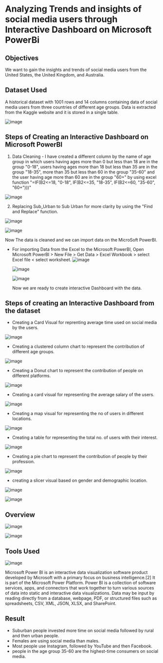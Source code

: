 # Analyzing Trends and insights of social media users through Interactive Dashboard on Microsoft PowerBi


## Objectives
We want to gain the insights and trends of social media users from the United States, the United Kingdom, and Australia. 

## Dataset Used
A historical dataset with 1001 rows and 14 columns containing data of social media users from three countries of different age groups. Data is extracted from the Kaggle website and it is stored in a single table.

![image](https://github.com/Sauravsingh0049/Data-Analysis-with-MySQL/assets/155745836/0f766b2c-a2b5-48bd-9c71-d6de94a34dd8)


## Steps of Creating an Interactive Dashboard on Microsoft PowerBI

1. Data Cleaning - I have created a different column by the name of age group in which users having ages more than 0 but less than 18 are in the group "0-18", users having ages more than 18 but less than 35 are in the group "18-35", more than 35 but less than 60 in the group "35-60" and the user having age more than 60 are in the group "60+" by using excel function "=IF(B2<=18, "0-18", IF(B2<=35, "18-35", IF(B2<=60, "35-60", "60+")))"

![image](https://github.com/Sauravsingh0049/Analyzing-Trends-and-insights-of-social-media-users/assets/155745836/ae6f0140-c61c-4636-8605-6c518d4b9f4b)

2. Replacing Sub_Urban to Sub Urban for more clarity by using the "Find and Replace" function.

![image](https://github.com/Sauravsingh0049/Analyzing-Trends-and-insights-of-social-media-users/assets/155745836/b8f04898-9b3d-4cda-9ef2-e628dce2a3d7)

![image](https://github.com/Sauravsingh0049/Analyzing-Trends-and-insights-of-social-media-users/assets/155745836/f186d226-ee9c-4663-9420-1b7a556d8830)

Now The data is cleaned and we can import data on the MicroSoft PowerBI.
- For importing Data from the Excel to the Microsoft PowerBI,
  Open Microsoft PowerBI > New File > Get Data > Excel Workbook > select Excel file < select worksheet.
  ![image](https://github.com/Sauravsingh0049/Analyzing-Trends-and-insights-of-social-media-users/assets/155745836/0805f1d9-893a-4ce2-8e4d-df26adda9de8)

  ![image](https://github.com/Sauravsingh0049/Analyzing-Trends-and-insights-of-social-media-users/assets/155745836/f6bd424c-221c-44a8-8fe7-ca21866ed248)

  ![image](https://github.com/Sauravsingh0049/Analyzing-Trends-and-insights-of-social-media-users/assets/155745836/31ed4110-be5d-4f38-9f5a-40df1432eb7c)

  Now we are ready to create interactive Dashboard with the data.

## Steps of creating an Interactive Dashboard from the dataset

- Creating a Card Visual for reprenting average time used on social media by the users.

![image](https://github.com/Sauravsingh0049/Analyzing-Trends-and-insights-of-social-media-users/assets/155745836/99bff980-718f-477d-9c5a-6655f7aae117)


- Creating a clustered column chart to represent the contribution of different age groups.
  
![image](https://github.com/Sauravsingh0049/Analyzing-Trends-and-insights-of-social-media-users/assets/155745836/c77ea102-cb13-4d8f-a8ab-07320ecbe20e)


- Creating a Donut chart to represent the contribution of people on different platforms.
  

![image](https://github.com/Sauravsingh0049/Analyzing-Trends-and-insights-of-social-media-users/assets/155745836/657d32f4-287d-49d3-8f99-84a150d70b09)

- Creating a card visual for representing the average salary of the users.

![image](https://github.com/Sauravsingh0049/Analyzing-Trends-and-insights-of-social-media-users/assets/155745836/d235a9bb-c1c1-4aa6-b082-08104a6ec968)



- Creating a map visual for representing the no of users in different locations.

![image](https://github.com/Sauravsingh0049/Analyzing-Trends-and-insights-of-social-media-users/assets/155745836/bcf9c657-233f-46de-ba38-5c3a3a17b080)



- Creating a table for representing the total no. of users with their interest.
  
![image](https://github.com/Sauravsingh0049/Analyzing-Trends-and-insights-of-social-media-users/assets/155745836/4aa80d32-95d7-4805-8212-64ed3858d07a)


- Creating a pie chart to represent the contribution of people by their profession.

![image](https://github.com/Sauravsingh0049/Analyzing-Trends-and-insights-of-social-media-users/assets/155745836/0023f618-2caf-4730-8b9e-34ceb8afc6b1)


- creating a slicer visual based on gender and demographic location.

![image](https://github.com/Sauravsingh0049/Analyzing-Trends-and-insights-of-social-media-users/assets/155745836/34f6017a-55bb-4d00-83b7-39d14c58bd98)

![image](https://github.com/Sauravsingh0049/Analyzing-Trends-and-insights-of-social-media-users/assets/155745836/ba2a4d2f-e068-4e70-81de-96ed6b9919a8)


## Overview
![image](https://github.com/Sauravsingh0049/Analyzing-Trends-and-insights-of-social-media-users/assets/155745836/a7e0b414-3c5c-4c8b-b9fc-4e9ce22f2a1a)

![image](https://github.com/Sauravsingh0049/Analyzing-Trends-and-insights-of-social-media-users/assets/155745836/5d8f3557-b57e-4cde-8388-1cd5d05c5a86)



## Tools Used
![image](https://github.com/Sauravsingh0049/Analyzing-Trends-and-insights-of-social-media-users/assets/155745836/0930ebb4-1abf-403b-ba6c-903b69492a58)


Microsoft Power BI is an interactive data visualization software product developed by Microsoft with a primary focus on business intelligence.[2] It is part of the Microsoft Power Platform. Power BI is a collection of software services, apps, and connectors that work together to turn various sources of data into static and interactive data visualizations. Data may be input by reading directly from a database, webpage, PDF, or structured files such as spreadsheets, CSV, XML, JSON, XLSX, and SharePoint.

## Result
- Suburban people invested more time on social media followed by rural and then urban people.
- Females are using social media than males.
- Most people use Instagram, followed by YouTube and then Facebook.
- people in the age group 35-60 are the highest-time consumers on social media.



